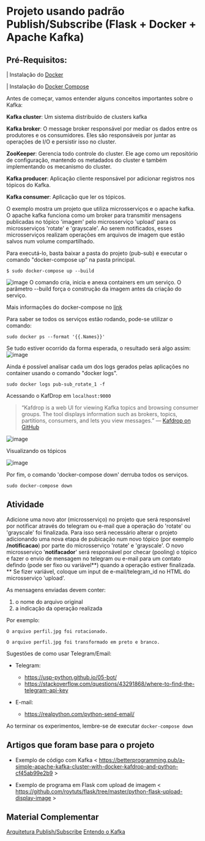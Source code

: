 # Projeto usando padrão Publish/Subscribe (Flask + Docker + Apache Kafka)


## Pré-Requisitos: 
| Instalação do [Docker](https://docs.docker.com/engine/install)

| Instalação do [Docker Compose](https://docs.docker.com/compose/install/)


Antes de começar, vamos entender alguns conceitos importantes sobre o Kafka:

**Kafka cluster**: Um sistema distribuído de clusters kafka

**Kafka broker**: O message broker responsável por mediar os dados entre os produtores e os consumidores. Eles são responsáveis por juntar as operações de I/O e persistir isso no cluster.

**ZooKeeper**: Gerencia todo controle do cluster. Ele age como um repositório de configuração, mantendo os metadados do cluster e também implementando os mecanismo do cluster. 

**Kafka producer**: Aplicação cliente responsável por adicionar registros nos tópicos do Kafka.

**Kafka consumer**: Aplicação que ler os tópicos. 

O exemplo mostra um projeto que utiliza microsserviços e o apache kafka. O apache kafka funciona como um broker para transmitir mensagens publicadas no tópico 'imagem' pelo microsserviço 'upload' para os microsserviços 'rotate' e 'grayscale'. Ao serem notificados, esses microsserviços realizam operações em arquivos de imagem que estão salvos num volume compartilhado. 

Para executá-lo, basta baixar a pasta do projeto (pub-sub) e executar o comando "docker-compose up" na pasta principal. 

```
$ sudo docker-compose up --build 
```

![image](https://user-images.githubusercontent.com/276077/162104971-34cde74b-c4f7-4da5-a2da-d18176780838.png)
O comando cria, inicia e anexa containers em um serviço. O parâmetro --build força o construção da imagem antes da criação do serviço.

Mais informações do docker-compose no [link](https://docs.docker.com/compose/reference/down/)

Para saber se todos os serviços estão rodando, pode-se utilizar o comando: 

```
sudo docker ps --format '{{.Names}}'
``` 

Se tudo estiver ocorrido da forma esperada, o resultado será algo assim: 
![image](https://user-images.githubusercontent.com/276077/116919942-6817ed80-ac28-11eb-8fc5-b9ee7b335b2c.png)

Ainda é possível analisar cada um dos logs gerados pelas aplicações no container usando o comando "docker logs". 

```
sudo docker logs pub-sub_rotate_1 -f
```



Acessando o KafDrop em ```localhost:9000```

> “Kafdrop is a web UI for viewing Kafka topics and browsing consumer groups. The tool displays information such as brokers, topics, partitions, consumers, and lets you view messages.” — [Kafdrop on GitHub](https://github.com/obsidiandynamics/kafdrop)

![image](https://user-images.githubusercontent.com/276077/162105063-717094f5-5f10-478d-ac4b-3c20fd7350b2.png)

Visualizando os tópicos

![image](https://user-images.githubusercontent.com/276077/162105269-32fce2fd-363e-4393-85c2-951fd4ac9639.png)




Por fim, o comando 'docker-compose down' derruba todos os serviços. 

```
sudo docker-compose down
```

## Atividade

Adicione uma novo ator (microsserviço) no projeto que será responsável por notificar através do telegram ou e-mail que a operação do 'rotate' ou 'grayscale' foi finalizada. Para isso será necessário alterar o projeto adicionando uma nova etapa de pubicação num novo tópico (por exemplo **/notificacao**) por parte do microsserviço 'rotate' e 'grayscale'. O novo microsserviço '**notifacador**' será responsável por checar (pooling) o tópico e fazer o envio de mensagem no telegram ou e-mail para um contato defindo (pode ser fixo ou variável**) quando a operação estiver finalizada. 
** Se fizer variável, coloque um input de e-mail/telegram_id no HTML do microsserviço 'upload'. 

As mensagens enviadas devem conter:
  1. o nome do arquivo original
  2. a indicação da operação realizada

Por exemplo: 
```
O arquivo perfil.jpg foi rotacionado.
```
```
O arquivo perfil.jpg foi transformado em preto e branco.
```

Sugestões de como usar Telegram/Email: 

* Telegram: 
   * https://usp-python.github.io/05-bot/
   * https://stackoverflow.com/questions/43291868/where-to-find-the-telegram-api-key
  
* E-mail:
   * https://realpython.com/python-send-email/

Ao terminar os experimentos, lembre-se de executar ```docker-compose down```


## Artigos que foram base para o projeto

- Exemplo de código com Kafka < https://betterprogramming.pub/a-simple-apache-kafka-cluster-with-docker-kafdrop-and-python-cf45ab99e2b9 >

- Exemplo de programa em Flask com upload de imagem < https://github.com/roytuts/flask/tree/master/python-flask-upload-display-image >

## Material Complementar

[Arquitetura Publish/Subscribe](https://engsoftmoderna.info/cap7.html#arquiteturas-publishsubscribe)
[Entendo o Kafka](https://vepo.medium.com/entendendo-o-kafka-bf64169e421f)
